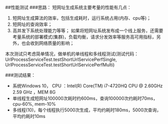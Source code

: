 ##性能测试
###思路：
短网址生成系统主要考量的性能有几点：
1. 短网址生成算法的效率，包括生成耗时，运行系统占用(内存、cpu等)；
2. 短网址的查询效率；
3. 高并发下系统处理能力等等；
如果将短网址系统发布成一个线上服务，还需要考量系统的部署模式(集群)，负载均衡，请求分发效率等服务高可用指标，另外，也会收到网络质量的影响；

本次测试只考虑简单情况，做单机的单线程和多线程测试(测试代码：UrlProcessServiceTest.testShortUrlServicePerfSingle, UrlProcessServiceTest.testShortUrlServicePerfMulti)

###测试结果：
- 系统Windows 10， CPU ：Intel(R) Core(TM) i7-4720HQ CPU @ 2.60GHz  2.59 GHz ，MEM 8G
- 单线程生成短网址100000次耗时约600ms，查询100000次约耗时70ms，cpu-60%, mem-10%
- 多线程(10)，每个线程执行5000次生成，平均约耗时180ms，5000次查询，平均约耗时10ms



